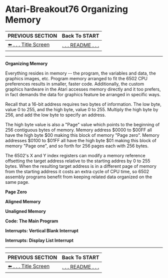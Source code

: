 # Atari-Breakout76 Organizing Memory

**PREVIOUS SECTION** | **Back To START** 
:--- | :---: 
[:arrow_left: . . . Title Screen](https://github.com/kenjennings/Atari-Breakout76/blob/master/README07TitleScreen.md "Title Screen") | [. . . README . . .](https://github.com/kenjennings/Atari-Breakout76/blob/master/README.md "README") 
 
---

**Organizing Memory**

Everything resides in memory -- the program, the variables and data, the graphics images, etc.  Program memory arranged to fit the 6502 CPU preferences results in smaller, faster code.  Additionally, the custom graphics hardware in the Atari accesses memory directly and it too prefers, in fact demands the data for graphics feature be arranged in specific ways.

Recall that a 16-bit address requires two bytes of information.  The low byte, value 0 to 255, and the high byte, value 0 to 255.  Multiply the high byte by 256, and add the low byte to specify an address.  

The high byte value is also a "Page" value which points to the beginning of 256 contiguous bytes of memory.  Memory address $0000 to $00FF all have the high byte $00 making this block of memory "Page zero".  Memory addresses $0100 to $01FF all have the high byte $01 making this block of memory "Page one", and so forth for 256 pages each with 256 bytes.

The 6502's X and Y index registers can modify a memory reference offsetting the target address relative to the starting addres by  0 to 255 bytes.  When the resulting target address is in a different page of memory from the starting address it costs an extra cycle of CPU time, so 6502 assembly programs benefit from keeping related data organized on the same page.

**Page Zero**

**Aligned Memory**

**Unaligned Memory**

**Code: The Main Program**

**Interrupts: Vertical Blank Interrupt**

**Interrupts: Display List Interrupt**

---

**PREVIOUS SECTION** | **Back To START** 
:--- | :---: 
[:arrow_left: . . . Title Screen](https://github.com/kenjennings/Atari-Breakout76/blob/master/README07TitleScreen.md "Title Screen") | [. . . README . . .](https://github.com/kenjennings/Atari-Breakout76/blob/master/README.md "README") 
 
 
